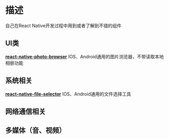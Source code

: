 # 描述 
自己在React Native开发过程中用到或者了解到不错的组件

## UI类
[**react-native-photo-browser**](https://github.com/halilb/react-native-photo-browser)
IOS、Android通用的图片浏览器，不带读取本地相册功能
## 系统相关
[**react-native-file-selector**](https://github.com/prscX/react-native-file-selector)
IOS、Android通用的文件选择工具
## 网络通信相关

## 多媒体（音、视频）
